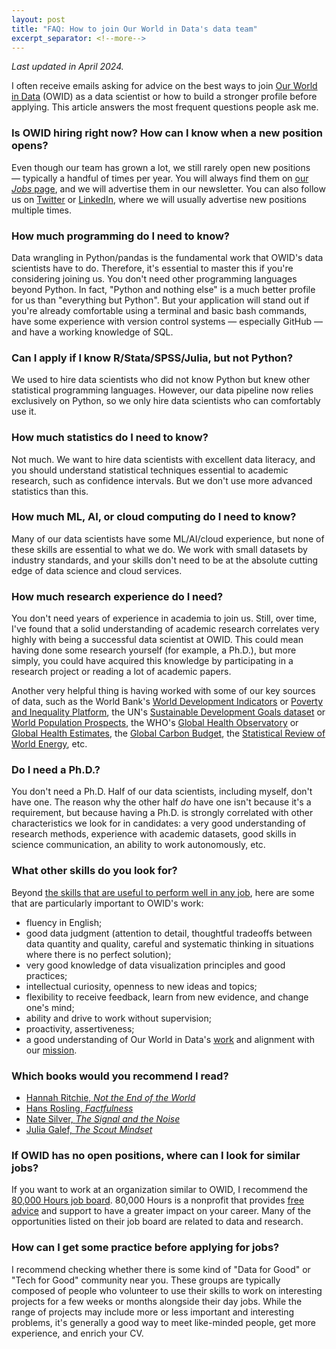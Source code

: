 ```yaml
---
layout: post
title: "FAQ: How to join Our World in Data's data team"
excerpt_separator: <!--more-->
---
```


_Last updated in April 2024._

I often receive emails asking for advice on the best ways to join [Our World in Data](https://ourworldindata.org) (OWID) as a data scientist or how to build a stronger profile before applying. This article answers the most frequent questions people ask me.

<!--more-->

### Is OWID hiring right now? How can I know when a new position opens?

Even though our team has grown a lot, we still rarely open new positions — typically a handful of times per year. You will always find them on [our _Jobs_ page](https://ourworldindata.org/jobs), and we will advertise them in our newsletter. You can also follow us on [Twitter](https://twitter.com/ourworldindata) or [LinkedIn](https://www.linkedin.com/company/ourworldindata), where we will usually advertise new positions multiple times.

### How much programming do I need to know?

Data wrangling in Python/pandas is the fundamental work that OWID's data scientists have to do. Therefore, it's essential to master this if you're considering joining us. You don't need other programming languages beyond Python. In fact, "Python and nothing else" is a much better profile for us than "everything but Python". But your application will stand out if you're already comfortable using a terminal and basic bash commands, have some experience with version control systems — especially GitHub — and have a working knowledge of SQL.

### Can I apply if I know R/Stata/SPSS/Julia, but not Python?

We used to hire data scientists who did not know Python but knew other statistical programming languages. However, our data pipeline now relies exclusively on Python, so we only hire data scientists who can comfortably use it.

### How much statistics do I need to know?

Not much. We want to hire data scientists with excellent data literacy, and you should understand statistical techniques essential to academic research, such as confidence intervals. But we don't use more advanced statistics than this.

### How much ML, AI, or cloud computing do I need to know?

Many of our data scientists have some ML/AI/cloud experience, but none of these skills are essential to what we do. We work with small datasets by industry standards, and your skills don't need to be at the absolute cutting edge of data science and cloud services.

### How much research experience do I need?

You don't need years of experience in academia to join us. Still, over time, I've found that a solid understanding of academic research correlates very highly with being a successful data scientist at OWID. This could mean having done some research yourself (for example, a Ph.D.), but more simply, you could have acquired this knowledge by participating in a research project or reading a lot of academic papers.

Another very helpful thing is having worked with some of our key sources of data, such as the World Bank's [World Development Indicators](https://datatopics.worldbank.org/world-development-indicators/) or [Poverty and Inequality Platform](https://pip.worldbank.org), the UN's [Sustainable Development Goals dataset](https://unstats.un.org/sdgs) or [World Population Prospects](https://population.un.org/wpp/), the WHO's [Global Health Observatory](https://www.who.int/data/gho) or [Global Health Estimates](https://www.who.int/data/global-health-estimates), the [Global Carbon Budget](https://globalcarbonbudget.org/), the [Statistical Review of World Energy](https://www.energyinst.org/statistical-review/), etc.

### Do I need a Ph.D.?

You don't need a Ph.D. Half of our data scientists, including myself, don't have one. The reason why the other half _do_ have one isn't because it's a requirement, but because having a Ph.D. is strongly correlated with other characteristics we look for in candidates: a very good understanding of research methods, experience with academic datasets, good skills in science communication, an ability to work autonomously, etc.

### What other skills do you look for?

Beyond [the skills that are useful to perform well in any job](https://80000hours.org/career-guide/how-to-be-successful/), here are some that are particularly important to OWID's work:

- fluency in English;
- good data judgment (attention to detail, thoughtful tradeoffs between data quantity and quality, careful and systematic thinking in situations where there is no perfect solution);
- very good knowledge of data visualization principles and good practices;
- intellectual curiosity, openness to new ideas and topics;
- flexibility to receive feedback, learn from new evidence, and change one's mind;
- ability and drive to work without supervision;
- proactivity, assertiveness;
- a good understanding of Our World in Data's [work](https://ourworldindata.org) and alignment with our [mission](https://ourworldindata.org/problems-and-progress).

### Which books would you recommend I read?

- [Hannah Ritchie, _Not the End of the World_](https://www.goodreads.com/book/show/145624737-not-the-end-of-the-world)
- [Hans Rosling, _Factfulness_](https://www.goodreads.com/book/show/34890015-factfulness?ref=nav_sb_ss_1_11)
- [Nate Silver, _The Signal and the Noise_](https://www.goodreads.com/book/show/13588394-the-signal-and-the-noise?ref=nav_sb_ss_1_11)
- [Julia Galef, _The Scout Mindset_](https://www.goodreads.com/en/book/show/42041926)

### If OWID has no open positions, where can I look for similar jobs?

If you want to work at an organization similar to OWID, I recommend the [80,000 Hours job board](https://jobs.80000hours.org/?query=data). 80,000 Hours is a nonprofit that provides [free advice](https://80000hours.org/make-a-difference-with-your-career/) and support to have a greater impact on your career. Many of the opportunities listed on their job board are related to data and research.

### How can I get some practice before applying for jobs?

I recommend checking whether there is some kind of "Data for Good" or "Tech for Good" community near you. These groups are typically composed of people who volunteer to use their skills to work on interesting projects for a few weeks or months alongside their day jobs. While the range of projects may include more or less important and interesting problems, it's generally a good way to meet like-minded people, get more experience, and enrich your CV.
